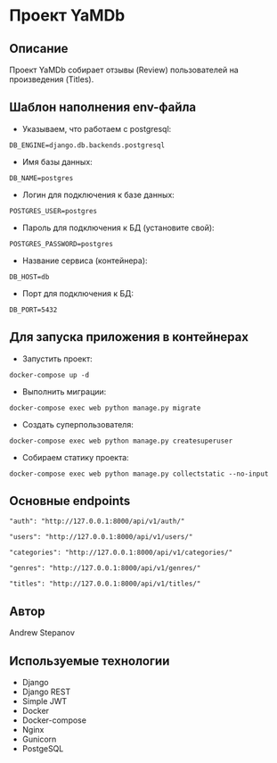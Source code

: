 # Проект YaMDb

## Описание
Проект YaMDb собирает отзывы (Review) пользователей на произведения (Titles).

## Шаблон наполнения env-файла
- Указываем, что работаем с postgresql:
```
DB_ENGINE=django.db.backends.postgresql
```
- Имя базы данных:
```
DB_NAME=postgres
```
- Логин для подключения к базе данных:
```
POSTGRES_USER=postgres
```
- Пароль для подключения к БД (установите свой):
```
POSTGRES_PASSWORD=postgres
```
- Название сервиса (контейнера):
```
DB_HOST=db
```
- Порт для подключения к БД:
```
DB_PORT=5432
```

## Для запуска приложения в контейнерах
- Запустить проект:
```
docker-compose up -d
```
- Выполнить миграции:
```
docker-compose exec web python manage.py migrate
```
- Создать суперпользователя:
```
docker-compose exec web python manage.py createsuperuser
```
- Собираем статику проекта:
```
docker-compose exec web python manage.py collectstatic --no-input
```

## Основные endpoints
```
"auth": "http://127.0.0.1:8000/api/v1/auth/"
```
```
"users": "http://127.0.0.1:8000/api/v1/users/"
```
```
"categories": "http://127.0.0.1:8000/api/v1/categories/"
```
```
"genres": "http://127.0.0.1:8000/api/v1/genres/"
```
```
"titles": "http://127.0.0.1:8000/api/v1/titles/"
```

## Автор
Andrew Stepanov

## Используемые технологии
- Django
- Django REST
- Simple JWT
- Docker
- Docker-compose
- Nginx
- Gunicorn
- PostgeSQL
